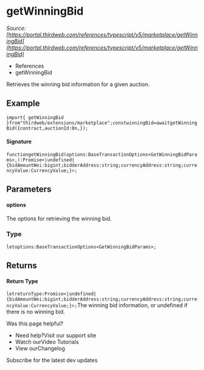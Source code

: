 # getWinningBid

*Source: [https://portal.thirdweb.com/references/typescript/v5/marketplace/getWinningBid](https://portal.thirdweb.com/references/typescript/v5/marketplace/getWinningBid)*

* References
* getWinningBid

Retrieves the winning bid information for a given auction.

## Example

`import{ getWinningBid }from"thirdweb/extensions/marketplace";constwinningBid=awaitgetWinningBid({contract,auctionId:0n,});`
#### Signature

`functiongetWinningBid(options:BaseTransactionOptions<GetWinningBidParams>,):Promise<|undefined|{bidAmountWei:bigint;bidderAddress:string;currencyAddress:string;currencyValue:CurrencyValue;}>;`
## Parameters

#### options

The options for retrieving the winning bid.

### Type

`letoptions:BaseTransactionOptions<GetWinningBidParams>;`
## Returns

#### Return Type

`letreturnType:Promise<|undefined|{bidAmountWei:bigint;bidderAddress:string;currencyAddress:string;currencyValue:CurrencyValue;}>;`The winning bid information, or undefined if there is no winning bid.

Was this page helpful?

* Need help?Visit our support site
* Watch ourVideo Tutorials
* View ourChangelog

Subscribe for the latest dev updates

